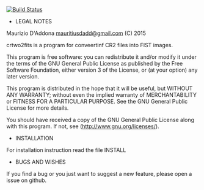 [![Build Status](https://travis-ci.org/mauritiusdadd/crtwo2fits.svg?branch=master)](https://travis-ci.org/mauritiusdadd/crtwo2fits)

* LEGAL NOTES

Maurizio D'Addona <mauritiusdadd@gmail.com> (C) 2015

crtwo2fits is a program for conveertinf CR2 files into FIST images.

This program is free software: you can redistribute it and/or modify
it under the terms of the GNU General Public License as published by
the Free Software Foundation, either version 3 of the License, or
(at your option) any later version.

This program is distributed in the hope that it will be useful,
but WITHOUT ANY WARRANTY; without even the implied warranty of
MERCHANTABILITY or FITNESS FOR A PARTICULAR PURPOSE.  See the
GNU General Public License for more details.

You should have received a copy of the GNU General Public License
along with this program.  If not, see (http://www.gnu.org/licenses/).

* INSTALLATION

For installation instruction read the file INSTALL

* BUGS AND WISHES

If you find a bug or you just want to suggest a new feature, please
open a issue on github.
